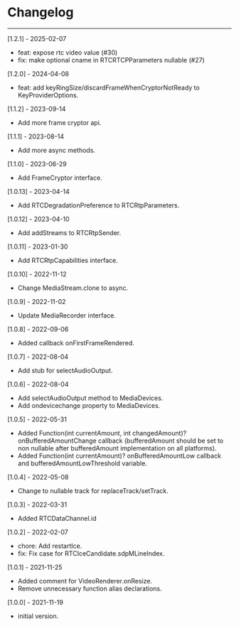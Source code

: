 # Changelog

--------------------------------------------
[1.2.1] - 2025-02-07

* feat: expose rtc video value (#30)
* fix: make optional cname in RTCRTCPParameters nullable (#27)

[1.2.0] - 2024-04-08

* feat: add keyRingSize/discardFrameWhenCryptorNotReady to KeyProviderOptions.

[1.1.2] - 2023-09-14

* Add more frame cryptor api.

[1.1.1] - 2023-08-14

* Add more async methods.

[1.1.0] - 2023-06-29

* Add FrameCryptor interface.

[1.0.13] - 2023-04-14

* Add RTCDegradationPreference to RTCRtpParameters.

[1.0.12] - 2023-04-10

* Add addStreams to RTCRtpSender.

[1.0.11] - 2023-01-30

* Add RTCRtpCapabilities interface.

[1.0.10] - 2022-11-12

* Change MediaStream.clone to async.

[1.0.9] - 2022-11-02

* Update MediaRecorder interface.

[1.0.8] - 2022-09-06

* Added callback onFirstFrameRendered.

[1.0.7] - 2022-08-04

* Add stub for selectAudioOutput.

[1.0.6] - 2022-08-04

* Add selectAudioOutput method to MediaDevices.
* Add ondevicechange property to MediaDevices.

[1.0.5] - 2022-05-31

* Added Function(int currentAmount, int changedAmount)? onBufferedAmountChange callback (bufferedAmount should be set to non nullable after bufferedAmount implementation on all platforms).
* Added Function(int currentAmount)? onBufferedAmountLow callback and bufferedAmountLowThreshold variable.

[1.0.4] - 2022-05-08

* Change to nullable track for replaceTrack/setTrack.

[1.0.3] - 2022-03-31

* Added RTCDataChannel.id

[1.0.2] - 2022-02-07

* chore: Add restartIce.
* fix: Fix case for RTCIceCandidate.sdpMLineIndex.

[1.0.1] - 2021-11-25

* Added comment for VideoRenderer.onResize.
* Remove unnecessary function alias declarations.

[1.0.0] - 2021-11-19

* initial version.
